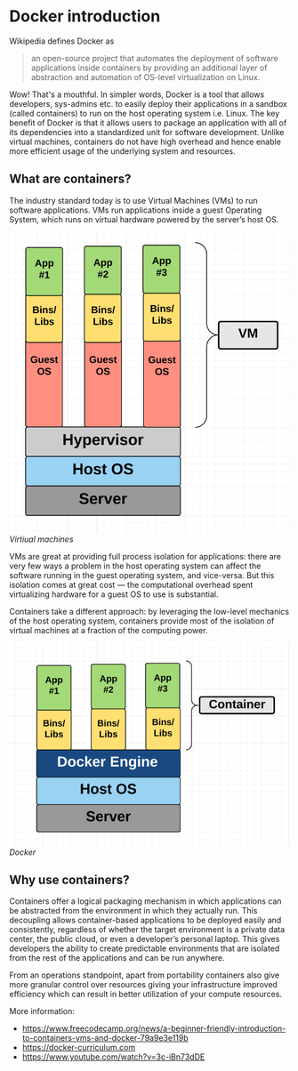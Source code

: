 # Docker introduction

Wikipedia defines Docker as

> an open-source project that automates the deployment of software applications inside containers by providing an additional layer of abstraction and automation of OS-level virtualization on Linux.

Wow! That's a mouthful. In simpler words, Docker is a tool that allows developers, sys-admins etc. to easily deploy their applications in a sandbox (called containers) to run on the host operating system i.e. Linux. The key benefit of Docker is that it allows users to package an application with all of its dependencies into a standardized unit for software development. Unlike virtual machines, containers do not have high overhead and hence enable more efficient usage of the underlying system and resources.

## What are containers?

The industry standard today is to use Virtual Machines (VMs) to run software applications. VMs run applications inside a guest Operating System, which runs on virtual hardware powered by the server’s host OS.

![Virtual machines](./images/vm.png)
_Virtiual machines_

VMs are great at providing full process isolation for applications: there are very few ways a problem in the host operating system can affect the software running in the guest operating system, and vice-versa. But this isolation comes at great cost — the computational overhead spent virtualizing hardware for a guest OS to use is substantial.

Containers take a different approach: by leveraging the low-level mechanics of the host operating system, containers provide most of the isolation of virtual machines at a fraction of the computing power.

![Docker](./images/docker.png)
_Docker_

## Why use containers?

Containers offer a logical packaging mechanism in which applications can be abstracted from the environment in which they actually run. This decoupling allows container-based applications to be deployed easily and consistently, regardless of whether the target environment is a private data center, the public cloud, or even a developer’s personal laptop. This gives developers the ability to create predictable environments that are isolated from the rest of the applications and can be run anywhere.

From an operations standpoint, apart from portability containers also give more granular control over resources giving your infrastructure improved efficiency which can result in better utilization of your compute resources.

More information:

- <https://www.freecodecamp.org/news/a-beginner-friendly-introduction-to-containers-vms-and-docker-79a9e3e119b>
- <https://docker-curriculum.com>
- <https://www.youtube.com/watch?v=3c-iBn73dDE>
